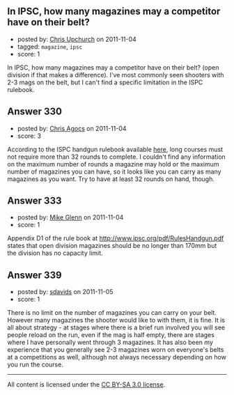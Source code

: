 ## In IPSC, how many magazines may a competitor have on their belt?

- posted by: [Chris Upchurch](https://stackexchange.com/users/-1/79-chris-upchurch) on 2011-11-04
- tagged: `magazine`, `ipsc`
- score: 1

<p>In IPSC, how many magazines may a competitor have on their belt?  (open division if that makes a difference).  I've most commonly seen shooters with 2-3 mags on the belt, but I can't find a specific limitation in the ISPC rulebook.</p>



## Answer 330

- posted by: [Chris Agocs](https://stackexchange.com/users/-1/12-chris-agocs) on 2011-11-04
- score: 3

<p>According to the ISPC handgun rulebook available <a href="http://www.ipsc.org/rules/" rel="nofollow">here</a>, long courses must not require more than 32 rounds to complete. I couldn't find any information on the maximum number of rounds a magazine may hold or the maximum number of magazines you can have, so it looks like you can carry as many magazines as you want. Try to have at least 32 rounds on hand, though.</p>



## Answer 333

- posted by: [Mike Glenn](https://stackexchange.com/users/-1/54-mike-glenn) on 2011-11-04
- score: 1

<p>Appendix D1 of the rule book at <a href="http://www.ipsc.org/pdf/RulesHandgun.pdf" rel="nofollow">http://www.ipsc.org/pdf/RulesHandgun.pdf</a> states that open division magazines should be no longer than 170mm but the division has no capacity limit. </p>



## Answer 339

- posted by: [sdavids](https://stackexchange.com/users/-1/150-sdavids) on 2011-11-05
- score: 1

<p>There is no limit on the number of magazines you can carry on your belt. However many magazines the shooter would like to with them, it is fine. It is all about strategy - at stages where there is a brief run involved you will see people reload on the run, even if the mag is half empty, there are stages where I have personally went through 3 magazines. It has also been my experience that you generally see 2-3 magazines worn on everyone's belts at a competitions as well, although not always necessary depending on how you run the course.</p>




---

All content is licensed under the [CC BY-SA 3.0 license](https://creativecommons.org/licenses/by-sa/3.0/).
